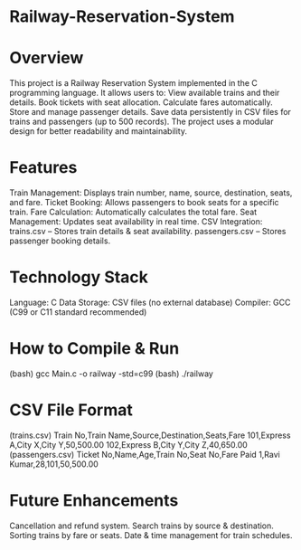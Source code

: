 # Railway-Reservation-System

# Overview
This project is a Railway Reservation System implemented in the C programming language.
It allows users to:
View available trains and their details.
Book tickets with seat allocation.
Calculate fares automatically.
Store and manage passenger details.
Save data persistently in CSV files for trains and passengers (up to 500 records).
The project uses a modular design for better readability and maintainability.

# Features
Train Management: Displays train number, name, source, destination, seats, and fare.
Ticket Booking: Allows passengers to book seats for a specific train.
Fare Calculation: Automatically calculates the total fare.
Seat Management: Updates seat availability in real time.
CSV Integration:
        trains.csv – Stores train details & seat availability.
        passengers.csv – Stores passenger booking details.

# Technology Stack
Language: C
Data Storage: CSV files (no external database)
Compiler: GCC (C99 or C11 standard recommended)

# How to Compile & Run
(bash)
gcc Main.c -o railway -std=c99
(bash)
./railway

# CSV File Format
(trains.csv)
Train No,Train Name,Source,Destination,Seats,Fare
101,Express A,City X,City Y,50,500.00
102,Express B,City Y,City Z,40,650.00
(passengers.csv)
Ticket No,Name,Age,Train No,Seat No,Fare Paid
1,Ravi Kumar,28,101,50,500.00

# Future Enhancements
Cancellation and refund system.
Search trains by source & destination.
Sorting trains by fare or seats.
Date & time management for train schedules.
